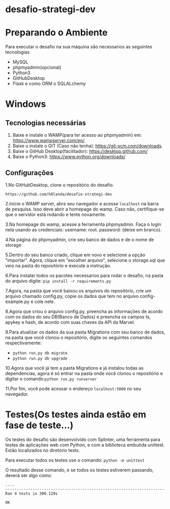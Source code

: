 # desafio-strategi-dev
# Preparando o Ambiente

Para executar o desafio na sua máquina são necessarios as seguintes tecnologias
* MySQL
* phpmyadmin(opcional)
* Python3
* GitHubDesktop
* Flask e como ORM o SQLALchemy

# Windows

## Tecnologias necessárias

1. Baixe e instale o WAMP(para ter acesso ao phpmyadmin) em: https://www.wampserver.com/en/.
2. Baixe o instale o GIT (Caso não tenha): https://git-scm.com/downloads.
3. Baixe o GitHub Desktop(facilitador): https://desktop.github.com/
4. Baixe o Python3: https://www.python.org/downloads/

## Configurações

1.No GitHubDesktop, clone o repositório do desafio.
```
https://github.com/h0landa/desafio-strategi-dev
```
2.Inicie o WAMP server, abra seu navegador e acesse `localhost` na barra de
pesquisa. Isso deve abrir a homepage do wamp. Caso não, certifique-se que o
servidor está rodando e tente novamente.

3.Na homepage do wamp, acesse a ferramenta phpmyadmin. Faça o login nela usando
as credenciais: username: root. password: (deixe em branco).

4.Na página do phpmyadmin, crie seu banco de dados e de o nome de storage

5.Dentro do seu banco criado, clique em novo e selecione a opção "importar". Agora, clique em "escolher arquivo", selecione o
storage.sql que veio na pasta do repositório e execute a instrução.

6.Para instalar todos os pacotes necessarios para rodar o desafio, na pasta do arquivo digite:
```pip install -r requirements.py```

7.Agora, na pasta que você baixou os arquivos do repositório, crie um arquivo
chamado config.py, copie os dados que tem no arquivo config-example.py e cole nele.

8.Agora que criou o arquivo config.py, preencha as informações de acordo com os dados do seu DB(Banco de Dados) e preencha os campos ts, apykey e hash, de acordo com suas chaves da API da Marvel.

9.Para atualizar os dados da sua pasta Migrations com seu banco de dados, na pasta que você clonou o repositório, digite os seguintes comandos respectivamente: 
* `python run.py db migrate`
* `python run.py db upgrade`

10.Agora que você já tem a pasta Migrations e já instalou todas as dependencias, agora é só entrar na pasta onde você clonou o repositório e digitar o comando:`python run.py runserver`

11.Por fim, você pode acessar o endereço `localhost:5000` no seu navegador.

# Testes(Os testes ainda estão em fase de teste...)
Os testes do desafio são desenvolvido com Splinter, uma ferramenta para testes de aplicações web com Python, e com a biblioteca embutida unittest. Estão localizados no diretório tests.

Para executar todos os testes use o comando: `python -m unittest`

O resultado desse comando, e se todos os testes estiverem passando, deverá
ser algo como:
```
....
----------------------------------------------------------------------
Ran 4 tests in 300.129s

OK
```
